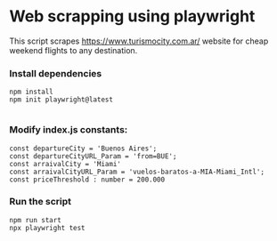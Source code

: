 # Web scrapping using playwright

This script scrapes https://www.turismocity.com.ar/ website for cheap weekend flights to any destination.

### Install dependencies

```
npm install
npm init playwright@latest


```

### Modify index.js constants:
```
const departureCity = 'Buenos Aires';
const departureCityURL_Param = 'from=BUE';
const arraivalCity = 'Miami'
const arraivalCityURL_Param = 'vuelos-baratos-a-MIA-Miami_Intl';
const priceThreshold : number = 200.000

```

### Run the script

```
npm run start
npx playwright test 
```
